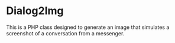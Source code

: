 # Dialog2Img
This is a PHP class designed to generate an image that simulates a screenshot of a conversation from a messenger.
